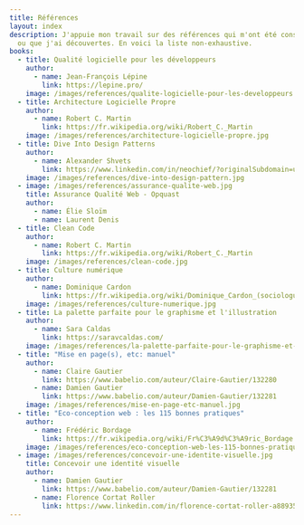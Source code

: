 ```yaml
---
title: Références
layout: index
description: J'appuie mon travail sur des références qui m'ont été conseillées
  ou que j'ai découvertes. En voici la liste non-exhaustive.
books:
  - title: Qualité logicielle pour les développeurs
    author:
      - name: Jean-François Lépine
        link: https://lepine.pro/
    image: /images/references/qualite-logicielle-pour-les-developpeurs.jpg
  - title: Architecture Logicielle Propre
    author:
      - name: Robert C. Martin
        link: https://fr.wikipedia.org/wiki/Robert_C._Martin
    image: /images/references/architecture-logicielle-propre.jpg
  - title: Dive Into Design Patterns
    author:
      - name: Alexander Shvets
        link: https://www.linkedin.com/in/neochief/?originalSubdomain=ua
    image: /images/references/dive-into-design-pattern.jpg
  - image: /images/references/assurance-qualite-web.jpg
    title: Assurance Qualité Web - Opquast
    author:
      - name: Élie Sloïm
      - name: Laurent Denis
  - title: Clean Code
    author:
      - name: Robert C. Martin
        link: https://fr.wikipedia.org/wiki/Robert_C._Martin
    image: /images/references/clean-code.jpg
  - title: Culture numérique
    author:
      - name: Dominique Cardon
        link: https://fr.wikipedia.org/wiki/Dominique_Cardon_(sociologue)
    image: /images/references/culture-numerique.jpg
  - title: La palette parfaite pour le graphisme et l'illustration
    author:
      - name: Sara Caldas
        link: https://saravcaldas.com/
    image: /images/references/la-palette-parfaite-pour-le-graphisme-et-l-illustration.jpg
  - title: "Mise en page(s), etc: manuel"
    author:
      - name: Claire Gautier
        link: https://www.babelio.com/auteur/Claire-Gautier/132280
      - name: Damien Gautier
        link: https://www.babelio.com/auteur/Damien-Gautier/132281
    image: /images/references/mise-en-page-etc-manuel.jpg
  - title: "Eco-conception web : les 115 bonnes pratiques"
    author:
      - name: Frédéric Bordage
        link: https://fr.wikipedia.org/wiki/Fr%C3%A9d%C3%A9ric_Bordage
    image: /images/references/eco-conception-web-les-115-bonnes-pratiques.jpg
  - image: /images/references/concevoir-une-identite-visuelle.jpg
    title: Concevoir une identité visuelle
    author:
      - name: Damien Gautier
        link: https://www.babelio.com/auteur/Damien-Gautier/132281
      - name: Florence Cortat Roller
        link: https://www.linkedin.com/in/florence-cortat-roller-a88935211/?originalSubdomain=fr
---
```

